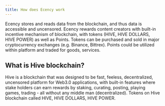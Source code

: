 ```yaml
---
title: How does Ecency work
---
```


Ecency stores and reads data from the blockchain, and thus data is accessible and uncensored. Ecency rewards content creators with built-in incentive mechanism of blockchain, with tokens (HIVE, HIVE DOLLARS, HIVE POWER) as well as Points. Tokens can be purchased and sold in major cryptocurrency exchanges (e.g. Binance, Bittrex). Points could be utilized within platform and traded for goods, services.

## What is Hive blockchain?

Hive is a blockchain that was designed to be fast, feeless, decentralized, uncensored platform for Web3.0 applications, with built-in features where stake holders can earn rewards by staking, curating, posting, playing games, trading - all without any middle man (decentralized). Tokens on Hive blockchain called HIVE, HIVE DOLLARS, HIVE POWER.

